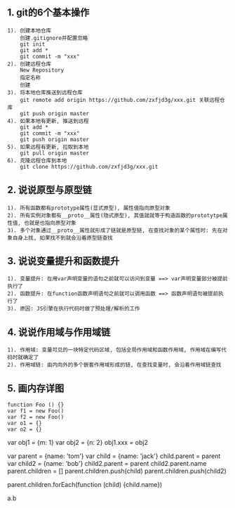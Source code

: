 ## 1. git的6个基本操作
    1). 创建本地仓库
        创建.gitignore并配置忽略
        git init
        git add *
        git commit -m "xxx"
    2). 创建远程仓库
        New Repository
        指定名称
        创建
    3). 将本地仓库推送到远程仓库
        git remote add origin https://github.com/zxfjd3g/xxx.git 关联远程仓库
        git push origin master
    4). 如果本地有更新, 推送到远程
        git add *
        git commit -m "xxx"
        git push origin master
    5). 如果远程有更新, 拉取到本地
        git pull origin master
    6). 克隆远程仓库到本地
        git clone https://github.com/zxfjd3g/xxx.git
        
## 2. 说说原型与原型链
    1). 所有函数都有prototype属性(显式原型), 属性值指向原型对象
    2). 所有实例对象都有__proto__属性(隐式原型), 其值就就等于构造函数的prototytpe属性值, 也就是也指向原型对象
    3). 多个对象通过__proto__属性就形成了链就是原型链, 在查找对象的某个属性时: 先在对象自身上找, 如果找不到就会沿着原型链查找
    
## 3. 说说变量提升和函数提升
    1). 变量提升: 在用var声明变量的语句之前就可以访问到变量 ==> var声明变量部分被提前执行了
    2). 函数提升: 在function函数声明语句之前就可以调用函数 ==> 函数声明语句被提前执行了
    3). 原因: JS引擎在执行代码时做了预处理/解析的工作
    
## 4. 说说作用域与作用域链
    1). 作用域: 变量可见的一块特定代码区域, 包括全局作用域和函数作用域, 作用域在编写代码时就确定了
    2). 作用域链: 由内向外的多个嵌套作用域形成的链, 在查找变量时, 会沿着作用域链查找

## 5. 画内存详图
    function Foo () {}
    var f1 = new Foo()
    var f2 = new Foo()
    var o1 = {}
    var o2 = {}

var obj1 = {m: 1}
var obj2 = {n: 2}
obj1.xxx = obj2

var parent = {name: 'tom'}
var child = {name: 'jack'}
child.parent = parent
var child2 = {name: 'bob'}
child2.parent = parent
child2.parent.name
parent.children = []
parent.children.push(child)
parent.children.push(child2)

parent.children.forEach(function (child) {child.name})

a.b

